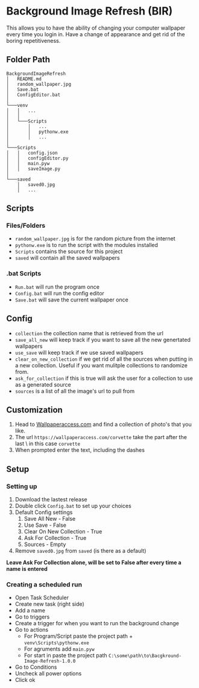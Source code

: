 # Background Image Refresh (BIR)
This allows you to have the ability of changing your computer wallpaper every time you login in. Have a change of appearance and get rid of the boring repetitiveness.


## Folder Path
```
BackgroundImageRefresh
│   README.md
│   random_wallpaper.jpg   
│   Save.bat   
│   ConfigEditor.bat   
│
└───venv
│   │   ...
│   │
│   └───Scripts
│       │   ...
│       │   pythonw.exe
│       │   ...
│   
└───Scripts
│   │   config.json
│   │   configEditor.py
│   │   main.pyw
│   │   saveImage.py
│   
└───saved
    │   saved0.jpg
    │   ...
```

## Scripts
### Files/Folders
- `random_wallpaper.jpg` is for the random picture from the internet
- `pythonw.exe` is to run the script with the modules installed
- `Scripts` contains the source for this project
- `saved` will contain all the saved wallpapers

### .bat Scripts
- `Run.bat` will run the program once
- `Config.bat` will run the config editor
- `Save.bat` will save the current wallpaper once

## Config
- `collection` the collection name that is retrieved from the url
- `save_all_new` will keep track if you want to save all the new genertated wallpapers
- `use_save` will keep track if we use saved wallpapers
- `clear_on_new_collection` if we get rid of all the sources when putting in a new collection. Useful if you want mulitple collections to randomize from.
- `ask_for_collection` if this is true will ask the user for a collection to use as a generated source
- `sources` is a list of all the image's url to pull from

## Customization
1. Head to [Wallpaperaccess.com](https://wallpaperaccess.com/) and find a collection of photo's that you like. 
2. The url `https://wallpaperaccess.com/corvette` take the part after the last \ in this case `corvette`
3. When prompted enter the text, including the dashes

## Setup
### Setting up
1. Download the lastest release
2. Double click `Config.bat` to set up your choices 
3. Default Config settings
   1. Save All New - False
   2. Use Save - False
   3. Clear On New Collection - True
   4. Ask For Collection - True
   5. Sources - Empty
4. Remove `saved0.jpg` from `saved` (is there as a default)

**Leave Ask For Collection alone, will be set to False after every time a name is entered**

### Creating a scheduled run
- Open Task Scheduler
- Create new task (right side)
- Add a name 
- Go to triggers
- Create a trigger for when you want to run the background change
- Go to actions
  - For Program/Script paste the project path + `venv\Scripts\pythonw.exe`
  - For agruments add `main.pyw`
  - For start in paste the project path `C:\some\path\to\Bacgkround-Image-Refresh-1.0.0`
- Go to Conditions
- Uncheck all power options
- Click ok
